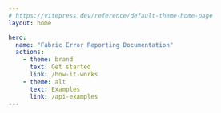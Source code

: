 ```yaml
---
# https://vitepress.dev/reference/default-theme-home-page
layout: home

hero:
  name: "Fabric Error Reporting Documentation"
  actions:
    - theme: brand
      text: Get started
      link: /how-it-works
    - theme: alt
      text: Examples
      link: /api-examples
---
```

